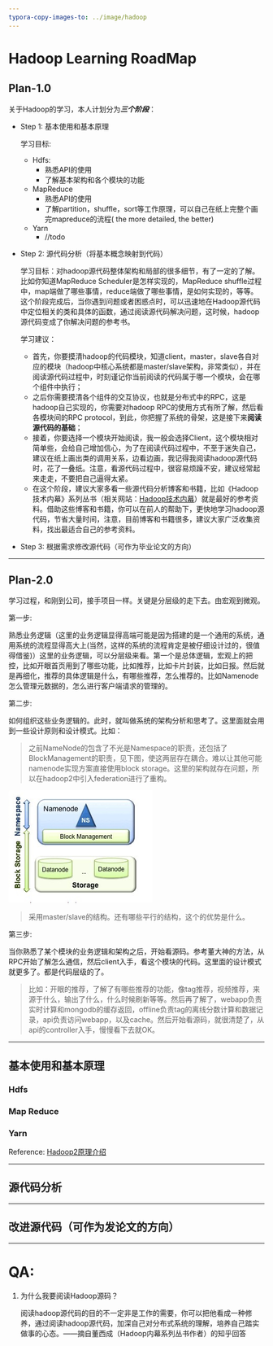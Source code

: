 ```yaml
---
typora-copy-images-to: ../image/hadoop
---
```


# Hadoop Learning RoadMap

## Plan-1.0

关于Hadoop的学习，本人计划分为***三个阶段***：

- Step 1: 基本使用和基本原理

  学习目标: 

  - Hdfs: 
    - 熟悉API的使用
    - 了解基本架构和各个模块的功能
  - MapReduce
    - 熟悉API的使用
    - 了解partition，shuffle，sort等工作原理，可以自己在纸上完整个画完mapreduce的流程( the more detailed, the better)
  - Yarn
    - //todo

- Step 2: 源代码分析（将基本概念映射到代码）

  学习目标：对hadoop源代码整体架构和局部的很多细节，有了一定的了解。比如你知道MapReduce Scheduler是怎样实现的，MapReduce shuffle过程中，map端做了哪些事情，reduce端做了哪些事情，是如何实现的，等等。这个阶段完成后，当你遇到问题或者困惑点时，可以迅速地在Hadoop源代码中定位相关的类和具体的函数，通过阅读源代码解决问题，这时候，hadoop源代码变成了你解决问题的参考书。

  学习建议：

  - 首先，你要摸清hadoop的代码模块，知道client，master，slave各自对应的模块（hadoop中核心系统都是master/slave架构，非常类似），并在阅读源代码过程中，时刻谨记你当前阅读的代码属于哪一个模块，会在哪个组件中执行；
  - 之后你需要摸清各个组件的交互协议，也就是分布式中的RPC，这是hadoop自己实现的，你需要对hadoop RPC的使用方式有所了解，然后看各模块间的RPC protocol，到此，你把握了系统的骨架，这是接下来**阅读源代码的基础**；
  - 接着，你要选择一个模块开始阅读，我一般会选择Client，这个模块相对简单些，会给自己增加信心，为了在阅读代码过程中，不至于迷失自己，建议在纸上画出类的调用关系，边看边画，我记得我阅读hadoop源代码时，花了一叠纸。注意，看源代码过程中，很容易烦躁不安，建议经常起来走走，不要把自己逼得太紧。
  - 在这个阶段，建议大家多看一些源代码分析博客和书籍，比如《Hadoop技术内幕》系列丛书（相关网站：[Hadoop技术内幕](https://link.zhihu.com/?target=http%3A//hadoop123.com/)）就是最好的参考资料。借助这些博客和书籍，你可以在前人的帮助下，更快地学习hadoop源代码，节省大量时间，注意，目前博客和书籍很多，建议大家广泛收集资料，找出最适合自己的参考资料。

- Step 3: 根据需求修改源代码（可作为毕业论文的方向）

---

## Plan-2.0

学习过程，和刚到公司，接手项目一样。关键是分层级的走下去。由宏观到微观。

第一步:

​	熟悉业务逻辑（这里的业务逻辑显得高端可能是因为搭建的是一个通用的系统，通用系统的流程显得高大上(当然，这样的系统的流程肯定是被仔细设计过的，很值得借鉴)）
​	这里的业务逻辑，可以分层级来看。第一个是总体逻辑，宏观上的把控，比如开眼首页用到了哪些功能，比如推荐，比如卡片封装，比如日报。然后就是再细化，推荐的具体逻辑是什么，有哪些推荐，怎么推荐的。比如Namenode怎么管理元数据的，怎么进行客户端请求的管理的。

第二步:

​	如何组织这些业务逻辑的。此时，就叫做系统的架构分析和思考了。这里面就会用到一些设计原则和设计模式。比如：

> 之前NameNode的包含了不光是Namespace的职责，还包括了BlockManagement的职责，见下图，使这两层存在耦合。难以让其他可能namenode实现方案直接使用block storage。这里的架构就存在问题，所以在hadoop2中引入federation进行了重构。

![3364E78B-AA54-4D7B-B38B-952C300DB292](../image/hadoop/3364E78B-AA54-4D7B-B38B-952C300DB292.png)

>  采用master/slave的结构。还有哪些平行的结构，这个的优势是什么。

第三步:

​	当你熟悉了某个模块的业务逻辑和架构之后，开始看源码。参考董大神的方法，从RPC开始了解怎么通信，然后client入手，看这个模块的代码。这里面的设计模式就更多了。都是代码层级的了。

> 比如：开眼的推荐，了解了有哪些推荐的功能，像tag推荐，视频推荐，来源于什么，输出了什么，什么时候刷新等等。然后再了解了，webapp负责实时计算和mongodb的缓存返回，offline负责tag的离线分数计算和数据记录，api负责访问webapp，以及cache。然后开始看源码，就很清楚了，从api的controller入手，慢慢看下去就OK。

---

## 基本使用和基本原理

### Hdfs

### Map Reduce

### Yarn

Reference: [Hadoop2原理介绍](https://blog.csdn.net/rxt2012kc/article/details/72644873)

---

## 源代码分析



---

## 改进源代码（可作为发论文的方向）



---

# QA:

1. 为什么我要阅读Hadoop源码？

   阅读hadoop源代码的目的不一定非是工作的需要，你可以把他看成一种修养，通过阅读hadoop源代码，加深自己对分布式系统的理解，培养自己踏实做事的心态。——摘自董西成（Hadoop内幕系列丛书作者）的知乎回答